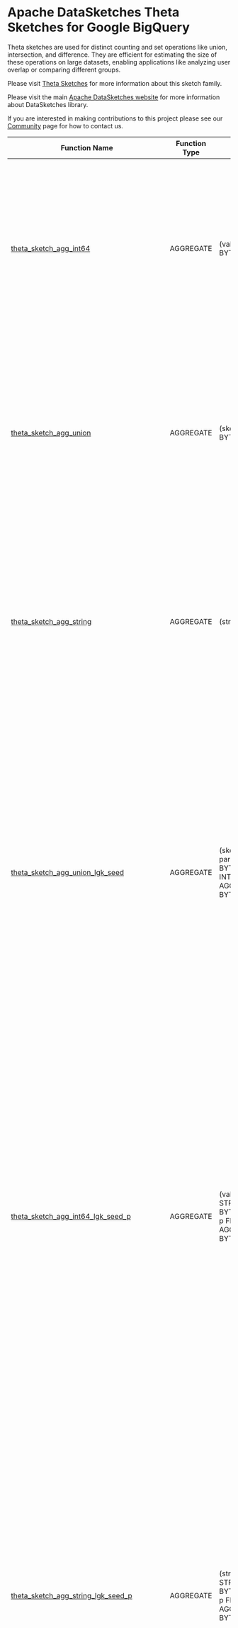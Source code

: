 <!--
    Licensed to the Apache Software Foundation (ASF) under one
    or more contributor license agreements.  See the NOTICE file
    distributed with this work for additional information
    regarding copyright ownership.  The ASF licenses this file
    to you under the Apache License, Version 2.0 (the
    "License"); you may not use this file except in compliance
    with the License.  You may obtain a copy of the License at

      http://www.apache.org/licenses/LICENSE-2.0

    Unless required by applicable law or agreed to in writing,
    software distributed under the License is distributed on an
    "AS IS" BASIS, WITHOUT WARRANTIES OR CONDITIONS OF ANY
    KIND, either express or implied.  See the License for the
    specific language governing permissions and limitations
    under the License.
-->

# Apache DataSketches Theta Sketches for Google BigQuery

Theta sketches are used for distinct counting and set operations like union,
intersection, and difference. They are efficient for estimating the size of
these operations on large datasets, enabling applications like analyzing user
overlap or comparing different groups.

Please visit 
[Theta Sketches](https://datasketches.apache.org/docs/Theta/ThetaSketches.html) 
for more information about this sketch family.

Please visit the main 
[Apache DataSketches website](https://datasketches.apache.org) 
for more information about DataSketches library.

If you are interested in making contributions to this project please see our 
[Community](https://datasketches.apache.org/docs/Community/) 
page for how to contact us.

| Function Name | Function Type | Signature | Description |
|---|---|---|---|
| [theta_sketch_agg_int64](../theta/sqlx/theta_sketch_agg_int64.sqlx) | AGGREGATE | (value INT64) -> BYTES | Creates a sketch that represents the cardinality of the given INT64 column.\<br\>  \<br\>Param value: the INT64 column of identifiers.\<br\>Defaults: lg\_k = 12, seed = 9001, p = 1.0.\<br\>Returns: a Compact, Compressed Theta Sketch, as BYTES.  |
| [theta_sketch_agg_union](../theta/sqlx/theta_sketch_agg_union.sqlx) | AGGREGATE | (sketch BYTES) -> BYTES | Creates a sketch that represents the union of the given column of sketches.\<br\>\<br\>Param sketch: the column of sketches. Each as BYTES.\<br\>Defaults: lg\_k = 12, seed = 9001.\<br\>Returns: a Compact, Compressed Theta Sketch, as BYTES. |
| [theta_sketch_agg_string](../theta/sqlx/theta_sketch_agg_string.sqlx) | AGGREGATE | (str STRING) -> BYTES | Creates a sketch that represents the cardinality of the given STRING column.\<br\>  \<br\>Param str: the STRING column of identifiers.\<br\>Defaults: lg\_k = 12, seed = 9001, p = 1.0.\<br\>Returns: a Compact, Compressed Theta Sketch, as BYTES.  |
| [theta_sketch_agg_union_lgk_seed](../theta/sqlx/theta_sketch_agg_union_lgk_seed.sqlx) | AGGREGATE | (sketch BYTES, params STRUCT<lg_k BYTEINT, seed INT64> NOT AGGREGATE) -> BYTES | Creates a sketch that represents the union of the given column of sketches.\<br\>\<br\>Param sketch: the column of sketches. Each as BYTES.\<br\>Param lg\_k: the sketch accuracy/size parameter as a BYTEINT in the range \[4, 26\].\<br\>Param seed: This is used to confirm that the given sketches were configured with the correct seed.\<br\>Returns: a Compact, Compressed Theta Sketch, as BYTES. |
| [theta_sketch_agg_int64_lgk_seed_p](../theta/sqlx/theta_sketch_agg_int64_lgk_seed_p.sqlx) | AGGREGATE | (value INT64, params STRUCT<lg_k BYTEINT, seed INT64, p FLOAT64> NOT AGGREGATE) -> BYTES | Creates a sketch that represents the cardinality of the given INT64 column.\<br\>\<br\>Param value: the INT64 column of identifiers.\<br\>Param lg\_k: the sketch accuracy/size parameter as a BYTEINT in the range \[4, 26\]. A NULL specifies the default of 12.\<br\>Param seed: the seed to be used by the underlying hash function. A NULL specifies the default of 9001.\<br\>Param p: up\-front sampling probability. A NULL specifies the default of 1.0.\<br\>Returns: a Compact, Compressed Theta Sketch, as BYTES. |
| [theta_sketch_agg_string_lgk_seed_p](../theta/sqlx/theta_sketch_agg_string_lgk_seed_p.sqlx) | AGGREGATE | (str STRING, params STRUCT<lg_k BYTEINT, seed INT64, p FLOAT64> NOT AGGREGATE) -> BYTES | Creates a sketch that represents the cardinality of the given STRING column.\<br\>\<br\>Param str: the STRING column of identifiers.\<br\>Param lg\_k: the sketch accuracy/size parameter as a BYTEINT in the range \[4, 26\]. A NULL specifies the default of 12.\<br\>Param seed: the seed to be used by the underlying hash function. A NULL specifies the default of 9001.\<br\>Param p: up\-front sampling probability. A NULL specifies the default of 1.0.\<br\>Returns: a Compact, Compressed Theta Sketch, as BYTES. |
| [theta_sketch_agg_int64_nop](../theta/sqlx/theta_sketch_agg_int64_nop.sqlx) | AGGREGATE | (value INT64, params STRUCT<lg_k BYTEINT, seed INT64, p FLOAT64> NOT AGGREGATE) -> BYTES | Creates a sketch that represents the cardinality of the given INT64 column.\<br\>\<br\>Param value: the INT64 column of identifiers.\<br\>Param lg\_k: the sketch accuracy/size parameter as a BYTEINT in the range \[4, 26\]. A NULL specifies the default of 12.\<br\>Param seed: the seed to be used by the underlying hash function. A NULL specifies the default of 9001.\<br\>Param p: up\-front sampling probability. A NULL specifies the default of 1.0.\<br\>Returns: a Compact, Compressed Theta Sketch, as BYTES. |
| [theta_sketch_get_estimate](../theta/sqlx/theta_sketch_get_estimate.sqlx) | SCALAR | (sketch BYTES) -> FLOAT64 | Gets distinct count estimate from a  given sketch.\<br\>\<br\>Param sketch: The given sketch to query as BYTES.\<br\>Defaults: seed = 9001.\<br\>Returns: distinct count estimate as FLOAT64. |
| [theta_sketch_to_string](../theta/sqlx/theta_sketch_to_string.sqlx) | SCALAR | (sketch BYTES) -> STRING | Returns a summary string that represents the state of the given sketch.\<br\>\<br\>Param sketch: the given sketch as BYTES.\<br\>Defaults: seed = 9001.\<br\>Returns: a STRING that represents the state of the given sketch. |
| [theta_sketch_get_num_retained](../theta/sqlx/theta_sketch_get_num_retained.sqlx) | SCALAR | (sketch BYTES) -> INT | Returns the number of retained entries in the given sketch.\<br\>  \<br\>Param sketch: The given sketch to query as BYTES.\<br\>Defaults: seed = 9001.\<br\>Returns: number of retained entries as INT. |
| [theta_sketch_get_theta](../theta/sqlx/theta_sketch_get_theta.sqlx) | SCALAR | (sketch BYTES) -> FLOAT64 | Returns theta \(effective sampling rate\) as a fraction from 0 to 1.\<br\>  \<br\>Param sketch: The given sketch to query as BYTES.\<br\>Defaults: seed = 9001.\<br\>Returns: theta as FLOAT64. |
| [theta_sketch_get_num_retained_seed](../theta/sqlx/theta_sketch_get_num_retained_seed.sqlx) | SCALAR | (sketch BYTES, seed INT64) -> INT | Returns the number of retained entries in the given sketch.\<br\>  \<br\>Param sketch: The given sketch to query as BYTES.\<br\>Param seed: This is used to confirm that the given sketch was configured with the correct seed.\<br\>Returns: number of retained entries as INT. |
| [theta_sketch_get_estimate_seed](../theta/sqlx/theta_sketch_get_estimate_seed.sqlx) | SCALAR | (sketch BYTES, seed INT64) -> FLOAT64 | Gets distinct count estimate from a given sketch.\<br\>  \<br\>Param sketch: The given sketch to query as BYTES.\<br\>Param seed: This is used to confirm that the given sketch was configured with the correct seed.\<br\>Returns: distinct count estimate as FLOA64. |
| [theta_sketch_to_string_seed](../theta/sqlx/theta_sketch_to_string_seed.sqlx) | SCALAR | (sketch BYTES, seed INT64) -> STRING | Returns a summary string that represents the state of the given sketch.\<br\>\<br\>Param sketch: the given sketch as BYTES.\<br\>Param seed: This is used to confirm that the given sketch was configured with the correct seed.\<br\>Returns: a STRING that represents the state of the given sketch. |
| [theta_sketch_get_theta_seed](../theta/sqlx/theta_sketch_get_theta_seed.sqlx) | SCALAR | (sketch BYTES, seed INT64) -> FLOAT64 | Returns theta \(effective sampling rate\) as a fraction from 0 to 1.\<br\>  \<br\>Param sketch: The given sketch to query as BYTES.\<br\>Param seed: This is used to confirm that the given sketch was configured with the correct seed.\<br\>Returns: theta as FLOAT64. |
| [theta_sketch_intersection](../theta/sqlx/theta_sketch_intersection.sqlx) | SCALAR | (sketchA BYTES, sketchB BYTES) -> BYTES | Computes a sketch that represents the scalar intersection of the two given sketches.\<br\>\<br\>Param sketchA: the first sketch as BYTES.\<br\>Param sketchB: the second sketch as BYTES.\<br\>Defaults: seed = 9001.\<br\>Returns: a Compact, Compressed Theta Sketch, as BYTES. |
| [theta_sketch_union](../theta/sqlx/theta_sketch_union.sqlx) | SCALAR | (sketchA BYTES, sketchB BYTES) -> BYTES | Computes a sketch that represents the scalar union of the two given sketches.\<br\>\<br\>Param sketchA: the first sketch as BYTES.\<br\>Param sketchB: the second sketch as BYTES.\<br\>Defaults: lg\_k = 12, seed = 9001.\<br\>Returns: a Compact, Compressed Theta Sketch, as BYTES. |
| [theta_sketch_a_not_b](../theta/sqlx/theta_sketch_a_not_b.sqlx) | SCALAR | (sketchA BYTES, sketchB BYTES) -> BYTES | Computes a sketch that represents the scalar set difference: sketchA and not sketchB.\<br\>\<br\>Param sketchA: the first sketch "A" as bytes.\<br\>Param sketchB: the second sketch "B" as bytes.\<br\>Defaults: seed = 9001.\<br\>Returns: a Compact, Compressed Theta Sketch, as BYTES. |
| [theta_sketch_intersection_seed](../theta/sqlx/theta_sketch_intersection_seed.sqlx) | SCALAR | (sketchA BYTES, sketchB BYTES, seed INT64) -> BYTES | Computes a sketch that represents the scalar intersection of the two given sketches.\<br\>\<br\>Param sketchA: the first sketch as BYTES.\<br\>Param sketchB: the second sketch as BYTES.\<br\>Param seed: This is used to confirm that the given sketches were configured with the correct seed.\<br\>Returns: a Compact, Compressed Theta Sketch, as BYTES. |
| [theta_sketch_a_not_b_seed](../theta/sqlx/theta_sketch_a_not_b_seed.sqlx) | SCALAR | (sketchA BYTES, sketchB BYTES, seed INT64) -> BYTES | Computes a sketch that represents the scalar set difference: sketchA and not sketchB.\<br\>\<br\>Param sketchA: the first sketch "A" as bytes.\<br\>Param sketchB: the second sketch "B" as bytes.\<br\>Param seed: This is used to confirm that the given sketches were configured with the correct seed.\<br\>Returns: a Compact, Compressed Theta Sketch, as BYTES. |
| [theta_sketch_union_lgk_seed](../theta/sqlx/theta_sketch_union_lgk_seed.sqlx) | SCALAR | (sketchA BYTES, sketchB BYTES, lg_k BYTEINT, seed INT64) -> BYTES | Computes a sketch that represents the scalar union of the two given sketches.\<br\>\<br\>Param sketchA: the first sketch as BYTES.\<br\>Param sketchB: the second sketch as BYTES.\<br\>Param lg\_k: the sketch accuracy/size parameter as an integer in the range \[4, 26\].\<br\>Param seed: This is used to confirm that the given sketches were configured with the correct seed.\<br\>Returns: a Compact, Compressed Theta Sketch, as BYTES. |
| [theta_sketch_get_estimate_and_bounds](../theta/sqlx/theta_sketch_get_estimate_and_bounds.sqlx) | SCALAR | (sketch BYTES, num_std_devs BYTEINT) -> STRUCT<estimate FLOAT64, lower_bound FLOAT64, upper_bound FLOAT64> | Gets distinct count estimate and bounds from a given sketch.\<br\>\<br\>Param sketch: The given sketch to query as BYTES.\<br\>Param num\_std\_devs: The returned bounds will be based on the statistical confidence interval\<br\>  determined by the given number of standard deviations from the returned estimate.\<br\>  This number may be one of {1,2,3}, where 1 represents 68% confidence,\<br\>  2 represents 95% confidence and 3 represents 99.7% confidence.\<br\>  For example, if the given num\_std\_devs = 2 and the returned values are {1000, 990, 1010}\<br\>  that means that with 95% confidence, the true value lies within the range \[990, 1010\].\<br\>Defaults: seed = 9001.\<br\>Returns: a STRUCT with three FLOAT64 values as {estimate, lower\_bound, upper\_bound}. |
| [theta_sketch_jaccard_similarity](../theta/sqlx/theta_sketch_jaccard_similarity.sqlx) | SCALAR | (sketchA BYTES, sketchB BYTES) -> STRUCT<lower_bound FLOAT64, estimate FLOAT64, upper_bound FLOAT64> | Computes the Jaccard similarity index with upper and lower bounds.\<br\>The Jaccard similarity index J\(A,B\) = \(A ^ B\)/\(A U B\) is used to measure how similar the two sketches are to each other.\<br\>If J = 1.0, the sketches are considered equal. If J = 0, the two sketches are disjoint.\<br\>A Jaccard of .95 means the overlap between the two sets is 95% of the union of the two sets.\<br\>\<br\>Param sketchA: the first sketch as bytes.\<br\>Param sketchB: the second sketch as bytes.\<br\>Defaults: seed = 9001.\<br\>Returns: a STRUCT with three FLOAT64 values {lower\_bound, estimate, upper\_bound} of the Jaccard index. |
| [theta_sketch_get_estimate_and_bounds_seed](../theta/sqlx/theta_sketch_get_estimate_and_bounds_seed.sqlx) | SCALAR | (sketch BYTES, num_std_devs BYTEINT, seed INT64) -> STRUCT<estimate FLOAT64, lower_bound FLOAT64, upper_bound FLOAT64> | Gets distinct count estimate and bounds from a given sketch.\<br\>\<br\>Param sketch: The given sketch to query as BYTES.\<br\>Param num\_std\_devs: The returned bounds will be based on the statistical confidence interval\<br\>  determined by the given number of standard deviations from the returned estimate.\<br\>  This number may be one of {1,2,3}, where 1 represents 68% confidence,\<br\>  2 represents 95% confidence and 3 represents 99.7% confidence.\<br\>  For example, if the given num\_std\_devs = 2 and the returned values are {1000, 990, 1010}\<br\>  that means that with 95% confidence, the true value lies within the range \[990, 1010\].\<br\>Param seed: This is used to confirm that the given sketch was configured with the correct seed.\<br\>Returns: a STRUCT with three FLOAT64 values as {estimate, lower\_bound, upper\_bound}. |
| [theta_sketch_jaccard_similarity_seed](../theta/sqlx/theta_sketch_jaccard_similarity_seed.sqlx) | SCALAR | (sketchA BYTES, sketchB BYTES, seed INT64) -> STRUCT<lower_bound FLOAT64, estimate FLOAT64, upper_bound FLOAT64> | Computes the Jaccard similarity index with upper and lower bounds.\<br\>The Jaccard similarity index J\(A,B\) = \(A ^ B\)/\(A U B\) is used to measure how similar the two sketches are to each other.\<br\>If J = 1.0, the sketches are considered equal. If J = 0, the two sketches are disjoint.\<br\>A Jaccard of .95 means the overlap between the two sets is 95% of the union of the two sets.\<br\>\<br\>Param sketchA: the first sketch as bytes.\<br\>Param sketchB: the second sketch as bytes.\<br\>Param seed: This is used to confirm that the given sketches were configured with the correct seed.\<br\>Returns: a STRUCT with three FLOAT64 values {lower\_bound, estimate, upper\_bound} of the Jaccard index. |

**Examples:**

```sql

# using defaults
create or replace table `$BQ_DATASET`.theta_sketch(sketch bytes);

insert into `$BQ_DATASET`.theta_sketch
(select `$BQ_DATASET`.theta_sketch_agg_int64(value) from unnest(GENERATE_ARRAY(1, 10000, 1)) as value);
insert into `$BQ_DATASET`.theta_sketch
(select `$BQ_DATASET`.theta_sketch_agg_int64(value) from unnest(GENERATE_ARRAY(100000, 110000, 1)) as value);

# expected about 20000
select `$BQ_DATASET`.theta_sketch_get_estimate_and_bounds(
  `$BQ_DATASET`.theta_sketch_agg_union(sketch),
  2
) from `$BQ_DATASET`.theta_sketch;

# expected estimate about 20000
select `$BQ_DATASET`.theta_sketch_to_string(
  `$BQ_DATASET`.theta_sketch_agg_union(sketch)
) from `$BQ_DATASET`.theta_sketch;

select `$BQ_DATASET`.theta_sketch_get_theta(
  `$BQ_DATASET`.theta_sketch_agg_union(sketch)
) from `$BQ_DATASET`.theta_sketch;

select `$BQ_DATASET`.theta_sketch_get_num_retained(
  `$BQ_DATASET`.theta_sketch_agg_union(sketch)
) from `$BQ_DATASET`.theta_sketch;

drop table `$BQ_DATASET`.theta_sketch;

# using full signatures
create or replace table `$BQ_DATASET`.theta_sketch(sketch bytes);

insert into `$BQ_DATASET`.theta_sketch
(select `$BQ_DATASET`.theta_sketch_agg_int64_lgk_seed_p(value, struct<int, int, float64>(14, 111, 0.9)) from unnest(GENERATE_ARRAY(1, 10000, 1)) as value);
insert into `$BQ_DATASET`.theta_sketch
(select `$BQ_DATASET`.theta_sketch_agg_int64_lgk_seed_p(value, struct<int, int, float64>(14, 111, 0.9)) from unnest(GENERATE_ARRAY(100000, 110000, 1)) as value);

# expected about 20000
select `$BQ_DATASET`.theta_sketch_get_estimate_and_bounds_seed(
  `$BQ_DATASET`.theta_sketch_agg_union_lgk_seed(sketch, struct<int, int>(10, 111)),
  2,
  111
) from `$BQ_DATASET`.theta_sketch;

# expected estimate about 20000
select `$BQ_DATASET`.theta_sketch_to_string_seed(
  `$BQ_DATASET`.theta_sketch_agg_union_lgk_seed(sketch, struct<int, int>(10, 111)),
  111
) from `$BQ_DATASET`.theta_sketch;

select `$BQ_DATASET`.theta_sketch_get_theta_seed(
  `$BQ_DATASET`.theta_sketch_agg_union_lgk_seed(sketch, struct<int, int>(10, 111)),
  111
) from `$BQ_DATASET`.theta_sketch;

select `$BQ_DATASET`.theta_sketch_get_num_retained_seed(
  `$BQ_DATASET`.theta_sketch_agg_union_lgk_seed(sketch, struct<int, int>(10, 111)),
  111
) from `$BQ_DATASET`.theta_sketch;

drop table `$BQ_DATASET`.theta_sketch;

# using defaults
# expected 5
select `$BQ_DATASET`.theta_sketch_get_estimate(
  `$BQ_DATASET`.theta_sketch_union(
    (select `$BQ_DATASET`.theta_sketch_agg_string(str) from unnest(["a", "b", "c"]) as str),
    (select `$BQ_DATASET`.theta_sketch_agg_string(str) from unnest(["c", "d", "e"]) as str)
  )
);

# full signatures
# expected 5
select `$BQ_DATASET`.theta_sketch_get_estimate_seed(
  `$BQ_DATASET`.theta_sketch_union_lgk_seed(
    (select `$BQ_DATASET`.theta_sketch_agg_string_lgk_seed_p(str, struct<int, int, float64>(10, 111, 0.999)) from unnest(["a", "b", "c"]) as str),
    (select `$BQ_DATASET`.theta_sketch_agg_string_lgk_seed_p(str, struct<int, int, float64>(10, 111, 0.999)) from unnest(["c", "d", "e"]) as str),
    10,
    111
  ),
  111
);

# using defaults
# expected 1
select `$BQ_DATASET`.theta_sketch_get_estimate(
  `$BQ_DATASET`.theta_sketch_intersection(
    (select `$BQ_DATASET`.theta_sketch_agg_string(str) from unnest(["a", "b", "c"]) as str),
    (select `$BQ_DATASET`.theta_sketch_agg_string(str) from unnest(["c", "d", "e"]) as str)
  )
);

# full signatures
# expected 1
select `$BQ_DATASET`.theta_sketch_get_estimate_seed(
  `$BQ_DATASET`.theta_sketch_intersection_seed(
    (select `$BQ_DATASET`.theta_sketch_agg_string_lgk_seed_p(str, struct<int, int, float64>(10, 111, 0.999)) from unnest(["a", "b", "c"]) as str),
    (select `$BQ_DATASET`.theta_sketch_agg_string_lgk_seed_p(str, struct<int, int, float64>(10, 111, 0.999)) from unnest(["c", "d", "e"]) as str),
    111
  ),
  111
);

# using defaults
# expected 2
select `$BQ_DATASET`.theta_sketch_get_estimate(
  `$BQ_DATASET`.theta_sketch_a_not_b(
    (select `$BQ_DATASET`.theta_sketch_agg_string(str) from unnest(["a", "b", "c"]) as str),
    (select `$BQ_DATASET`.theta_sketch_agg_string(str) from unnest(["c", "d", "e"]) as str)
  )
);

# full signatures
# expected 2
select `$BQ_DATASET`.theta_sketch_get_estimate_seed(
  `$BQ_DATASET`.theta_sketch_a_not_b_seed(
    (select `$BQ_DATASET`.theta_sketch_agg_string_lgk_seed_p(str, struct<int, int, float64>(10, 111, 0.999)) from unnest(["a", "b", "c"]) as str),
    (select `$BQ_DATASET`.theta_sketch_agg_string_lgk_seed_p(str, struct<int, int, float64>(10, 111, 0.999)) from unnest(["c", "d", "e"]) as str),
    111
  ),
  111
);

# using defaults
# expected 0.2
select `$BQ_DATASET`.theta_sketch_jaccard_similarity(
  (select `$BQ_DATASET`.theta_sketch_agg_string(str) from unnest(["a", "b", "c"]) as str),
  (select `$BQ_DATASET`.theta_sketch_agg_string(str) from unnest(["c", "d", "e"]) as str)
);

# using full signatures
# expected 0.2
select `$BQ_DATASET`.theta_sketch_jaccard_similarity_seed(
  (select `$BQ_DATASET`.theta_sketch_agg_string_lgk_seed_p(str, struct<int, int, float64>(10, 111, 0.999)) from unnest(["a", "b", "c"]) as str),
  (select `$BQ_DATASET`.theta_sketch_agg_string_lgk_seed_p(str, struct<int, int, float64>(10, 111, 0.999)) from unnest(["c", "d", "e"]) as str),
  111
);
```
